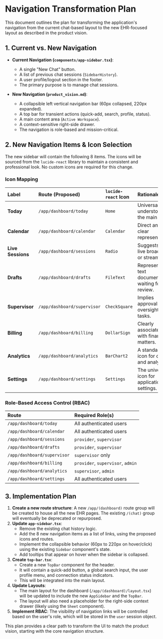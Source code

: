 # Navigation Transformation Plan

This document outlines the plan for transforming the application's navigation from the current chat-based layout to the new EHR-focused layout as described in the product vision.

## 1. Current vs. New Navigation

-   **Current Navigation (`components/app-sidebar.tsx`)**:
    -   A single "New Chat" button.
    -   A list of previous chat sessions (`SidebarHistory`).
    -   A user profile/logout section in the footer.
    -   The primary purpose is to manage chat sessions.

-   **New Navigation (`product_vision.md`)**:
    -   A collapsible left vertical navigation bar (60px collapsed, 220px expanded).
    -   A top bar for transient actions (quick-add, search, profile, status).
    -   A main content area (`Active Workspace`).
    -   A context-sensitive right-side drawer.
    -   The navigation is role-based and mission-critical.

## 2. New Navigation Items & Icon Selection

The new sidebar will contain the following 8 items. The icons will be sourced from the `lucide-react` library to maintain a consistent and professional look. No custom icons are required for this change.

### Icon Mapping

| Label             | Route (Proposed)          | `lucide-react` Icon | Rationale                                   |
| :---------------- | :------------------------ | :------------------ | :------------------------------------------ |
| **Today**         | `/app/dashboard/today`    | `Home`              | Universally understood for the main page.   |
| **Calendar**      | `/app/dashboard/calendar` | `Calendar`          | Direct and clear representation.            |
| **Live Sessions** | `/app/dashboard/sessions` | `Radio`             | Suggests a live broadcast or stream.        |
| **Drafts**        | `/app/dashboard/drafts`   | `FileText`          | Represents text documents waiting for review. |
| **Supervisor**    | `/app/dashboard/supervisor`| `CheckSquare`       | Implies approval and oversight tasks.       |
| **Billing**       | `/app/dashboard/billing`  | `DollarSign`        | Clearly associated with financial matters.  |
| **Analytics**     | `/app/dashboard/analytics`| `BarChart2`         | A standard icon for data and analytics.     |
| **Settings**      | `/app/dashboard/settings` | `Settings`          | The universal icon for application settings.|

### Role-Based Access Control (RBAC)

| Route                       | Required Role(s)                |
| :-------------------------- | :------------------------------ |
| `/app/dashboard/today`      | All authenticated users         |
| `/app/dashboard/calendar`   | All authenticated users         |
| `/app/dashboard/sessions`   | `provider`, `supervisor`        |
| `/app/dashboard/drafts`     | `provider`, `supervisor`        |
| `/app/dashboard/supervisor` | `supervisor` only               |
| `/app/dashboard/billing`    | `provider`, `supervisor`, `admin` |
| `/app/dashboard/analytics`  | `supervisor`, `admin`           |
| `/app/dashboard/settings`   | All authenticated users         |

## 3. Implementation Plan

1.  **Create a new route structure**: A new `/app/(dashboard)` route group will be created to house all the new EHR pages. The existing `/(chat)` group will eventually be deprecated or repurposed.
2.  **Update `app-sidebar.tsx`**:
    -   Remove the existing chat history logic.
    -   Add the 8 new navigation items as a list of links, using the proposed icons and routes.
    -   Implement the collapsible behavior (60px to 220px on hover/click) using the existing `Sidebar` component's state.
    -   Add tooltips that appear on hover when the sidebar is collapsed.
3.  **Create `top-bar.tsx`**:
    -   Create a new `TopBar` component for the header.
    -   It will contain a quick-add button, a global search input, the user profile menu, and connection status indicators.
    -   This will be integrated into the main layout.
4.  **Update Layouts**:
    -   The main layout for the dashboard (`/app/(dashboard)/layout.tsx`) will be updated to include the new `AppSidebar` and the `TopBar`.
    -   The layout will also need a placeholder for the right-side context drawer (likely using the `Sheet` component).
5.  **Implement RBAC**: The visibility of navigation links will be controlled based on the user's role, which will be stored in the `user` session object.

This plan provides a clear path to transform the UI to match the product vision, starting with the core navigation structure.
